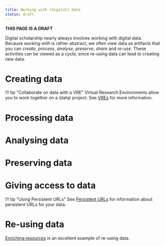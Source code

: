 ```yaml
---
title: Working with (digital) data
status: draft
---
```


**THIS PAGE IS A DRAFT**

Digital scholarship nearly always involves working with digital data.
Because *working with* is rather abstract, we often view data as artifacts that you can
*create*, *process*, *analyse*, *preserve*, *share* and *re-use*.
These activities can be viewed as a cycle, since re-using data can lead to creating new data.

# Creating data

!!! tip "Collaborate on data with a VRE"
    Virtual Research Environments allow you to work together on a (data) project.
    See [VREs](../vre/index.md) for more information.

# Processing data

# Analysing data

# Preserving data

# Giving access to data

!!! tip "Using Persistent URLs"
    See [Persistent URLs](../purl.md) for information about persistent URLs for your data.

# Re-using data

[Enriching resources](enriching-resources/index.md) is an excellent example of re-using data.
